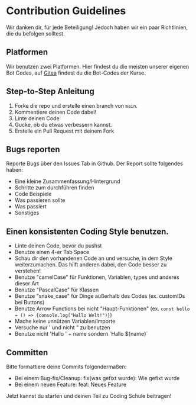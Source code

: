 # Contribution Guidelines
Wir danken dir, für jede Beteiligung! Jedoch haben wir ein paar Richtlinien, die du befolgen solltest.

## Platformen
Wir benutzen zwei Platformen. Hier findest du die meisten unserer eigenen Bot Codes, auf [Gitea](https://gitea.coding-schule.xyz/) findest du die Bot-Codes der Kurse.

## Step-to-Step Anleitung
1. Forke die repo und erstelle einen branch von `main`.
2. Kommentiere deinen Code dabei!
3. Linte deinen Code
4. Gucke, ob du etwas verbessern kannst.
5. Erstelle ein Pull Request mit deinem Fork

## Bugs reporten
Reporte Bugs über den Issues Tab in Github. Der Report sollte folgendes haben:
- Eine kleine Zusammenfassung/Hintergrund
- Schritte zum durchführen finden
- Code Beispiele
- Was passieren sollte
- Was passiert
- Sonstiges

## Einen konsistenten Coding Style benutzen.
- Linte deinen Code, bevor du pushst
- Benutze einen 4-er Tab Space
- Schau dir den vorhandenen Code an und versuche, in dem Style weiterzumachen. Das hilft anderen dabei, den Code besser zu verstehen!
- Benutze "camelCase" für Funktionen, Variablen, types und anderes dieser Art
- Benutze "PascalCase" für Klassen
- Benutze "snake_case" für Dinge außerhalb des Codes (ex. customIDs bei Buttons)
- Benutze Arrow Functions bei nicht "Haupt-Funktionen" (ex. `const hello = () => {console.log("Hallo Welt!")}`)
- Mache keine unnützen Variablen/Importe
- Versuche nur ' und nicht " zu benutzen
- Benutze nicht 'Hallo ' + name sondern \`Hallo ${name}\`

## Committen
Bitte formattiere deine Commits folgendermaßen:
- Bei einem Bug-fix/Cleanup:
  <Passendes Emoji> fix(was gefixt wurde): Wie gefixt wurde
- Bei einem neuen Feature:
  <Passendes Emoji> feat: Neues Feature

Jetzt kannst du starten und deinen Teil zu Coding Schule beitragen!
